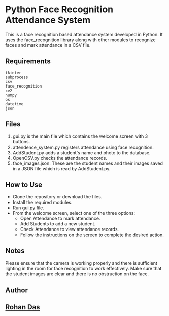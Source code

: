 # Python Face Recognition Attendance System
This is a face recognition based attendance system developed in Python. It uses the face_recognition library along with other modules to recognize faces and mark attendance in a CSV file.

## Requirements
```
tkinter
subprocess
csv
face_recognition
cv2
numpy
os
datetime
json
```

## Files
1. gui.py is the main file which contains the welcome screen with 3 buttons.
2. attendence_system.py registers attendance using face recognition.
3. AddStudent.py adds a student's name and photo to the database.
4. OpenCSV.py checks the attendance records.
5. face_images.json: These are the student names and their images saved in a JSON file which is read by AddStudent.py.

## How to Use

- Clone the repository or download the files.
- Install the required modules.
- Run gui.py file.
- From the welcome screen, select one of the three options:
  - Open Attendance to mark attendance.
  - Add Students to add a new student.
  - Check Attendance to view attendance records.
  - Follow the instructions on the screen to complete the desired action.
## Notes
Please ensure that the camera is working properly and there is sufficient lighting in the room for face recognition to work effectively.
Make sure that the student images are clear and there is no obstruction on the face.
<br>
## Author
## [Rohan Das](rohandas28.github.io)
